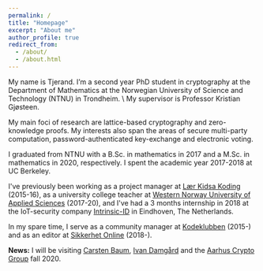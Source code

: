 ```yaml
---
permalink: /
title: "Homepage"
excerpt: "About me"
author_profile: true
redirect_from:
  - /about/
  - /about.html
---
```


My name is Tjerand. I’m a second year PhD student in cryptography at the Department of Mathematics at the Norwegian University of Science and Technology (NTNU) in Trondheim. \ My supervisor is Professor Kristian Gjøsteen.

My main foci of research are lattice-based cryptography and zero-knowledge proofs. My interests also span the areas of secure multi-party computation, password-authenticated key-exchange and electronic voting.

I graduated from NTNU with a B.Sc. in mathematics in 2017 and a M.Sc. in mathematics in 2020, respectively. I spent the academic year 2017-2018 at UC Berkeley.

I've previously been working as a project manager at [Lær Kidsa Koding](https://www.kidsakoder.no) (2015-16), as a university college teacher at [Western Norway University of Applied Sciences](https://www.hvl.no/en) (2017-20), and I've had a 3 months internship in 2018 at the IoT-security company [Intrinsic-ID](https://www.intrinsic-id.com) in Eindhoven, The Netherlands.

In my spare time, I serve as a community manager at [Kodeklubben](http://oppgaver.kidsakoder.no) (2015-) and as an editor at [Sikkerhet Online](https://www.sikkerhet.online) (2018-).

**News:** I will be visiting [Carsten Baum](http://www.carstenbaum.com), [Ivan Damgård](https://users-cs.au.dk/~ivan) and the [Aarhus Crypto Group](https://cs.au.dk/research/cryptography-and-security) fall 2020.
